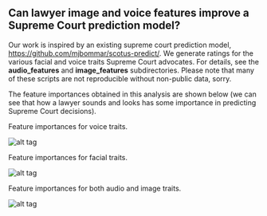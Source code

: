 ## Can lawyer image and voice features improve a Supreme Court prediction model?  

Our work is inspired by an existing supreme court prediction model, https://github.com/mjbommar/scotus-predict/.
We generate ratings for the various facial and voice traits Supreme Court advocates. 
For details, see the **audio_features** and **image_features** subdirectories.
Please note that many of these scripts are not reproducible without non-public data, sorry.

The feature importances obtained in this analysis are shown below (we can see that how a lawyer sounds and looks has some importance in predicting Supreme Court decisions).

Feature importances for voice traits.

![alt tag](https://cloud.githubusercontent.com/assets/1867024/15315871/221426ee-1be8-11e6-8afe-754ac9f81ad8.png)

Feature importances for facial traits.

![alt tag](https://cloud.githubusercontent.com/assets/1867024/15315870/2213d87e-1be8-11e6-8965-bacc58244e7c.png)

Feature importances for both audio and image traits.

![alt tag](https://cloud.githubusercontent.com/assets/1867024/15315869/22123208-1be8-11e6-98f0-b08616f00f86.png)
